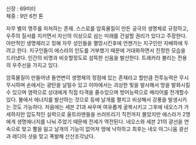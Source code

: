 신장 : 69미터  
체중 : 9만 6천 톤

  
자무 별의 맹주를 자처하는 존재. 스스로를 암흑물질이 만든 궁극의 생명체로 규정하고, 우주의 질서를 지키면서 자신의 이상으로 삼는 미래를
건설할 권리가 있다고 주장한다. 야만적인 생명체라고 칭해 자무 성인들을 멸망시킨후에 언젠가는 지구인만 지배하에 두려고 한다. 지구인들이
에스라의 인도를 거부했기 때문에 거대화하면서 진정한 모습을 드러냈다. 인간의 비명과 비슷할정도로 섬뜩한 신음을 발산한다. 트래커라 불리는
전용의 우주선을 가지고 있다.

암흑물질이 만들어낸 돌연변이 생명체의 정점에 있는 존재라고 할만큼 전투능력은 무시무시하며 손에서는 광탄을 날릴수 있고 이마에서는 괴상한 빛을
발사해서 땅을 발화시킬수 있으며 염력으로 상대에게 직접 타격을 줄수있으며 방어능력으로 배리어를 전개할수 있다. 불에서 에너지를 발산하는
것으로 등에 날개를 펼치고 비상해서 강풍을 발생시키는 것도 가능하다. 처음에는 세븐 21과 싸우며 여유롭게 굴복시키고 그후에 네오스가
가세하지만 압도적인 실력으로 울트라맨들을 쓰러뜨리기 직전까지 몰았지만 에스라가 2명에게 생명에너지를 나눠 주었기 때문에 전세가 역전된다.
네오스와 세븐 21의 광선을 연속으로 맞고 뿔을 잃고 날개의 기능이 없어져 땅에 낙하하고 최후는 네오 마그니움 광선과 레디아 샷을 맞고
폭발해 산산조각났다.


